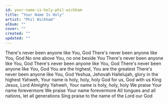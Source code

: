 ```yaml
---
id: your-name-is-holy-phil-wickham
title: "Your Name Is Holy"
artist: "Phil Wickham"
album: ""
cover: ""
created: ""
updated: ""
---
```


There's never been anyone like You, God
There's never been anyone like You, God
No one above You, no one beside You
There's never been anyone like You, God
There's never been anyone like You, God
There's never been anyone like You, God
You are the highest, You are the greatest
There's never been anyone like You, God
Yeshua, Jehovah
Hallelujah, glory in the highest
Yahweh, Your name is holy, holy, holy
God for us, God with us
King Jesus, Lord Almighty
Yahweh, Your name is holy, holy, holy
We praise Your name forevermore
We praise Your name forevermore
All tongues and all nations, let all generations
Sing praise to the name of the Lord our God